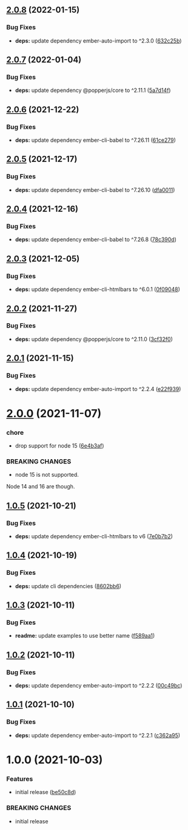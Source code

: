 ## [2.0.8](https://github.com/NullVoxPopuli/ember-popperjs/compare/v2.0.7...v2.0.8) (2022-01-15)


### Bug Fixes

* **deps:** update dependency ember-auto-import to ^2.3.0 ([632c25b](https://github.com/NullVoxPopuli/ember-popperjs/commit/632c25b7af26b2ef7b831ad28a2bdfff070e69cf))

## [2.0.7](https://github.com/NullVoxPopuli/ember-popperjs/compare/v2.0.6...v2.0.7) (2022-01-04)


### Bug Fixes

* **deps:** update dependency @popperjs/core to ^2.11.1 ([5a7d14f](https://github.com/NullVoxPopuli/ember-popperjs/commit/5a7d14f8844f19551039e1f03ebcfbf588a82aa4))

## [2.0.6](https://github.com/NullVoxPopuli/ember-popperjs/compare/v2.0.5...v2.0.6) (2021-12-22)


### Bug Fixes

* **deps:** update dependency ember-cli-babel to ^7.26.11 ([61ce279](https://github.com/NullVoxPopuli/ember-popperjs/commit/61ce279bb7a136b1072ab6f26ae7437559f61957))

## [2.0.5](https://github.com/NullVoxPopuli/ember-popperjs/compare/v2.0.4...v2.0.5) (2021-12-17)


### Bug Fixes

* **deps:** update dependency ember-cli-babel to ^7.26.10 ([dfa0011](https://github.com/NullVoxPopuli/ember-popperjs/commit/dfa0011451b08cc3a240d30801a0745fc76c7df7))

## [2.0.4](https://github.com/NullVoxPopuli/ember-popperjs/compare/v2.0.3...v2.0.4) (2021-12-16)


### Bug Fixes

* **deps:** update dependency ember-cli-babel to ^7.26.8 ([78c390d](https://github.com/NullVoxPopuli/ember-popperjs/commit/78c390d026a0aa2ef5ceeefc3cbdd009cd5648fe))

## [2.0.3](https://github.com/NullVoxPopuli/ember-popperjs/compare/v2.0.2...v2.0.3) (2021-12-05)


### Bug Fixes

* **deps:** update dependency ember-cli-htmlbars to ^6.0.1 ([0f09048](https://github.com/NullVoxPopuli/ember-popperjs/commit/0f09048a6fd42c4a3e9f0e84aed2dfcca5b2372c))

## [2.0.2](https://github.com/NullVoxPopuli/ember-popperjs/compare/v2.0.1...v2.0.2) (2021-11-27)


### Bug Fixes

* **deps:** update dependency @popperjs/core to ^2.11.0 ([3cf32f0](https://github.com/NullVoxPopuli/ember-popperjs/commit/3cf32f0d45e92f6c161a4924093e09f7b2ee95f3))

## [2.0.1](https://github.com/NullVoxPopuli/ember-popperjs/compare/v2.0.0...v2.0.1) (2021-11-15)


### Bug Fixes

* **deps:** update dependency ember-auto-import to ^2.2.4 ([e22f939](https://github.com/NullVoxPopuli/ember-popperjs/commit/e22f939c6cbb2a5510e1f5a5b2880da6fec8f511))

# [2.0.0](https://github.com/NullVoxPopuli/ember-popperjs/compare/v1.0.5...v2.0.0) (2021-11-07)


### chore

* drop support for node 15 ([6e4b3af](https://github.com/NullVoxPopuli/ember-popperjs/commit/6e4b3afc779c9457d4969fb193c020015fa76c6c))


### BREAKING CHANGES

* node 15 is not supported.

Node 14 and 16 are though.

## [1.0.5](https://github.com/NullVoxPopuli/ember-popperjs/compare/v1.0.4...v1.0.5) (2021-10-21)


### Bug Fixes

* **deps:** update dependency ember-cli-htmlbars to v6 ([7e0b7b2](https://github.com/NullVoxPopuli/ember-popperjs/commit/7e0b7b22617589b18531e4b7e58523e24832da29))

## [1.0.4](https://github.com/NullVoxPopuli/ember-popperjs/compare/v1.0.3...v1.0.4) (2021-10-19)


### Bug Fixes

* **deps:** update cli dependencies ([8602bb6](https://github.com/NullVoxPopuli/ember-popperjs/commit/8602bb63bfdf9406a24a5d5d7178a8234504350b))

## [1.0.3](https://github.com/NullVoxPopuli/ember-popperjs/compare/v1.0.2...v1.0.3) (2021-10-11)


### Bug Fixes

* **readme:** update examples to use better name ([f589aa1](https://github.com/NullVoxPopuli/ember-popperjs/commit/f589aa1115a17603d98fda07d11cfc72b9c332f4))

## [1.0.2](https://github.com/NullVoxPopuli/ember-popperjs/compare/v1.0.1...v1.0.2) (2021-10-11)


### Bug Fixes

* **deps:** update dependency ember-auto-import to ^2.2.2 ([00c49bc](https://github.com/NullVoxPopuli/ember-popperjs/commit/00c49bc8a564217ebf62794f08d8eb119f253979))

## [1.0.1](https://github.com/NullVoxPopuli/ember-popperjs/compare/v1.0.0...v1.0.1) (2021-10-10)


### Bug Fixes

* **deps:** update dependency ember-auto-import to ^2.2.1 ([c362a95](https://github.com/NullVoxPopuli/ember-popperjs/commit/c362a95c309a9b54dbe975e9c56a4d18ee6caa13))

# 1.0.0 (2021-10-03)


### Features

* initial release ([be50c8d](https://github.com/NullVoxPopuli/ember-popperjs/commit/be50c8d7c079b648bdd03930f78dc31a074c2277))


### BREAKING CHANGES

* initial release
